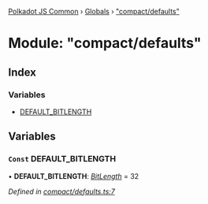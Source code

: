 [Polkadot JS Common](../README.md) › [Globals](../globals.md) › ["compact/defaults"](_compact_defaults_.md)

# Module: "compact/defaults"

## Index

### Variables

* [DEFAULT_BITLENGTH](_compact_defaults_.md#const-default_bitlength)

## Variables

### `Const` DEFAULT_BITLENGTH

• **DEFAULT_BITLENGTH**: *[BitLength](_compact_types_.md#bitlength)* = 32

*Defined in [compact/defaults.ts:7](https://github.com/polkadot-js/common/blob/0f45b7fb/packages/util/src/compact/defaults.ts#L7)*
